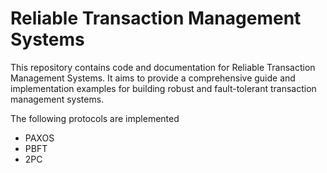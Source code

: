 # Reliable Transaction Management Systems

This repository contains code and documentation for Reliable Transaction Management Systems. It aims to provide a comprehensive guide and implementation examples for building robust and fault-tolerant transaction management systems.

The following protocols are implemented
- PAXOS
- PBFT
- 2PC
